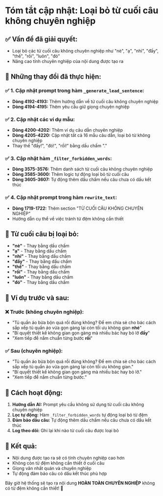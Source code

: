 # Tóm tắt cập nhật: Loại bỏ từ cuối câu không chuyên nghiệp

## ✅ **Vấn đề đã giải quyết:**
- Loại bỏ các từ cuối câu không chuyên nghiệp như "nè", "ạ", "nhỉ", "đấy", "thế", "rồi", "luôn", "đó"
- Nâng cao tính chuyên nghiệp của nội dung được tạo ra

## 🔧 **Những thay đổi đã thực hiện:**

### ✅ **1. Cập nhật prompt trong hàm `_generate_lead_sentence`:**
- **Dòng 4192-4193:** Thêm hướng dẫn về từ cuối câu không chuyên nghiệp
- **Dòng 4194-4195:** Thêm yêu cầu giữ giọng chuyên nghiệp

### ✅ **2. Cập nhật các ví dụ mẫu:**
- **Dòng 4200-4202:** Thêm ví dụ câu dẫn chuyên nghiệp
- **Dòng 4205-4220:** Cập nhật tất cả 16 mẫu câu dẫn, loại bỏ từ không chuyên nghiệp
- Thay thế "đấy!", "đó!", "rồi!" bằng dấu chấm "."

### ✅ **3. Cập nhật hàm `_filter_forbidden_words`:**
- **Dòng 3575-3576:** Thêm danh sách từ cuối câu không chuyên nghiệp
- **Dòng 3585-3600:** Thêm logic tự động loại bỏ từ cuối câu
- **Dòng 3605-3607:** Tự động thêm dấu chấm nếu câu chưa có dấu kết thúc

### ✅ **4. Cập nhật prompt trong hàm `rewrite_text`:**
- **Dòng 1719-1722:** Thêm section "TỪ CUỐI CÂU KHÔNG CHUYÊN NGHIỆP"
- Hướng dẫn cụ thể về việc tránh từ đệm không cần thiết

## 🎯 **Từ cuối câu bị loại bỏ:**
- **"nè"** - Thay bằng dấu chấm
- **"ạ"** - Thay bằng dấu chấm  
- **"nhỉ"** - Thay bằng dấu chấm
- **"đấy"** - Thay bằng dấu chấm
- **"thế"** - Thay bằng dấu chấm
- **"rồi"** - Thay bằng dấu chấm
- **"luôn"** - Thay bằng dấu chấm
- **"đó"** - Thay bằng dấu chấm

## 📝 **Ví dụ trước và sau:**

### ❌ **Trước (không chuyên nghiệp):**
- "Tủ quần áo bừa bộn quá rồi đúng không? Để em chia sẻ cho bác cách sắp xếp tủ quần áo vừa gọn gàng lại còn tối ưu không gian **nhé**"
- "Bí quyết thiết kế không gian gọn gàng mà nhiều bác hay bỏ lỡ **đấy**"
- "Xem tiếp để nắm chuẩn từng bước **rồi**"

### ✅ **Sau (chuyên nghiệp):**
- "Tủ quần áo bừa bộn quá rồi đúng không? Để em chia sẻ cho bác cách sắp xếp tủ quần áo vừa gọn gàng lại còn tối ưu không gian."
- "Bí quyết thiết kế không gian gọn gàng mà nhiều bác hay bỏ lỡ."
- "Xem tiếp để nắm chuẩn từng bước."

## 🔄 **Cách hoạt động:**
1. **Hướng dẫn AI:** Prompt yêu cầu không sử dụng từ cuối câu không chuyên nghiệp
2. **Lọc tự động:** Hàm `_filter_forbidden_words` tự động loại bỏ từ đệm
3. **Đảm bảo dấu câu:** Tự động thêm dấu chấm nếu câu chưa có dấu kết thúc
4. **Log theo dõi:** Ghi lại khi nào từ cuối câu được loại bỏ

## 🎉 **Kết quả:**
- Nội dung được tạo ra sẽ có tính chuyên nghiệp cao hơn
- Không còn từ đệm không cần thiết ở cuối câu
- Giọng văn nhất quán và chuyên nghiệp
- Tự động đảm bảo câu có dấu kết thúc phù hợp

Bây giờ hệ thống sẽ tạo ra nội dung **HOÀN TOÀN CHUYÊN NGHIỆP** không có từ đệm không cần thiết! 🚀
